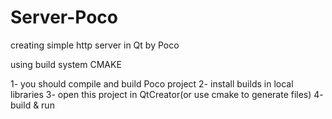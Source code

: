 # Server-Poco
creating simple http server in Qt by Poco

using build system CMAKE 

1- you should compile and build Poco project 
2- install builds in local libraries
3- open this project in QtCreator(or use cmake to generate files) 
4- build & run
